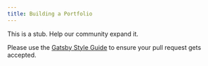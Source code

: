 ```yaml
---
title: Building a Portfolio
---
```


This is a stub. Help our community expand it.

Please use the [Gatsby Style Guide](/contributing/gatsby-style-guide/) to ensure your
pull request gets accepted.
